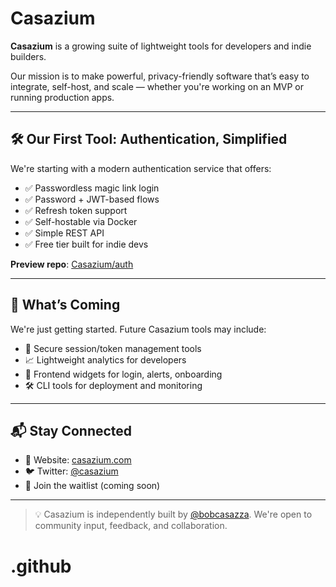 # Casazium

**Casazium** is a growing suite of lightweight tools for developers and indie builders.

Our mission is to make powerful, privacy-friendly software that’s easy to integrate, self-host, and scale — whether you're working on an MVP or running production apps.

---

## 🛠️ Our First Tool: Authentication, Simplified

We're starting with a modern authentication service that offers:

- ✅ Passwordless magic link login
- ✅ Password + JWT-based flows
- ✅ Refresh token support
- ✅ Self-hostable via Docker
- ✅ Simple REST API
- ✅ Free tier built for indie devs

**Preview repo**: [Casazium/auth](https://github.com/Casazium/auth)

---

## 🚀 What’s Coming

We're just getting started. Future Casazium tools may include:

- 🔐 Secure session/token management tools
- 📈 Lightweight analytics for developers
- 🧩 Frontend widgets for login, alerts, onboarding
- 🛠️ CLI tools for deployment and monitoring

---

## 📬 Stay Connected

- 🧪 Website: [casazium.com](https://casazium.com)
- 🐦 Twitter: [@casazium](https://twitter.com/casazium)
- 🌱 Join the waitlist (coming soon)

---

> 💡 Casazium is independently built by [@bobcasazza](https://github.com/bobcasazza). We're open to community input, feedback, and collaboration.
# .github
